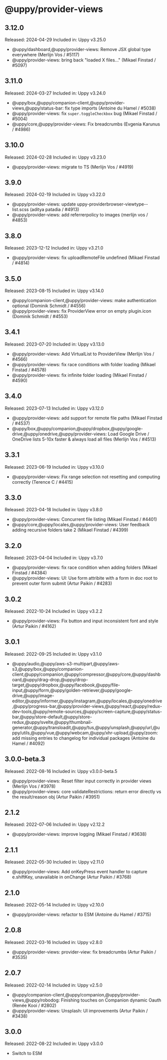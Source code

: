 # @uppy/provider-views

## 3.12.0

Released: 2024-04-29 Included in: Uppy v3.25.0

- @uppy/dashboard,@uppy/provider-views: Remove JSX global type everywhere
  (Merlijn Vos / #5117)
- @uppy/provider-views: bring back "loaded X files..." (Mikael Finstad / #5097)

## 3.11.0

Released: 2024-03-27 Included in: Uppy v3.24.0

- @uppy/box,@uppy/companion-client,@uppy/provider-views,@uppy/status-bar: fix
  type imports (Antoine du Hamel / #5038)
- @uppy/provider-views: fix `super.toggleCheckbox` bug (Mikael Finstad / #5004)
- @uppy/core,@uppy/provider-views: Fix breadcrumbs (Evgenia Karunus / #4986)

## 3.10.0

Released: 2024-02-28 Included in: Uppy v3.23.0

- @uppy/provider-views: migrate to TS (Merlijn Vos / #4919)

## 3.9.0

Released: 2024-02-19 Included in: Uppy v3.22.0

- @uppy/provider-views: update uppy-providerbrowser-viewtype--list.scss (aditya
  patadia / #4913)
- @uppy/provider-views: add referrerpolicy to images (merlijn vos / #4853)

## 3.8.0

Released: 2023-12-12 Included in: Uppy v3.21.0

- @uppy/provider-views: fix uploadRemoteFile undefined (Mikael Finstad / #4814)

## 3.5.0

Released: 2023-08-15 Included in: Uppy v3.14.0

- @uppy/companion-client,@uppy/provider-views: make authentication optional
  (Dominik Schmidt / #4556)
- @uppy/provider-views: fix ProviderView error on empty plugin.icon (Dominik
  Schmidt / #4553)

## 3.4.1

Released: 2023-07-20 Included in: Uppy v3.13.0

- @uppy/provider-views: Add VirtualList to ProviderView (Merlijn Vos / #4566)
- @uppy/provider-views: fix race conditions with folder loading (Mikael Finstad
  / #4578)
- @uppy/provider-views: fix infinite folder loading (Mikael Finstad / #4590)

## 3.4.0

Released: 2023-07-13 Included in: Uppy v3.12.0

- @uppy/provider-views: add support for remote file paths (Mikael Finstad /
  #4537)
- @uppy/box,@uppy/companion,@uppy/dropbox,@uppy/google-drive,@uppy/onedrive,@uppy/provider-views:
  Load Google Drive / OneDrive lists 5-10x faster & always load all files
  (Merlijn Vos / #4513)

## 3.3.1

Released: 2023-06-19 Included in: Uppy v3.10.0

- @uppy/provider-views: Fix range selection not resetting and computing
  correctly (Terence C / #4415)

## 3.3.0

Released: 2023-04-18 Included in: Uppy v3.8.0

- @uppy/provider-views: Concurrent file listing (Mikael Finstad / #4401)
- @uppy/core,@uppy/locales,@uppy/provider-views: User feedback adding recursive
  folders take 2 (Mikael Finstad / #4399)

## 3.2.0

Released: 2023-04-04 Included in: Uppy v3.7.0

- @uppy/provider-views: fix race condition when adding folders (Mikael Finstad /
  #4384)
- @uppy/provider-views: UI: Use form attribite with a form in doc root to
  prevent outer form submit (Artur Paikin / #4283)

## 3.0.2

Released: 2022-10-24 Included in: Uppy v3.2.2

- @uppy/provider-views: Fix button and input inconsistent font and style (Artur
  Paikin / #4162)

## 3.0.1

Released: 2022-09-25 Included in: Uppy v3.1.0

- @uppy/audio,@uppy/aws-s3-multipart,@uppy/aws-s3,@uppy/box,@uppy/companion-client,@uppy/companion,@uppy/compressor,@uppy/core,@uppy/dashboard,@uppy/drag-drop,@uppy/drop-target,@uppy/dropbox,@uppy/facebook,@uppy/file-input,@uppy/form,@uppy/golden-retriever,@uppy/google-drive,@uppy/image-editor,@uppy/informer,@uppy/instagram,@uppy/locales,@uppy/onedrive,@uppy/progress-bar,@uppy/provider-views,@uppy/react,@uppy/redux-dev-tools,@uppy/remote-sources,@uppy/screen-capture,@uppy/status-bar,@uppy/store-default,@uppy/store-redux,@uppy/svelte,@uppy/thumbnail-generator,@uppy/transloadit,@uppy/tus,@uppy/unsplash,@uppy/url,@uppy/utils,@uppy/vue,@uppy/webcam,@uppy/xhr-upload,@uppy/zoom:
  add missing entries to changelog for individual packages (Antoine du Hamel /
  #4092)

## 3.0.0-beta.3

Released: 2022-08-16 Included in: Uppy v3.0.0-beta.5

- @uppy/provider-views: Reset filter input correctly in provider views (Merlijn
  Vos / #3978)
- @uppy/provider-views: core validateRestrictions: return error directly vs the
  result/reason obj (Artur Paikin / #3951)

## 2.1.2

Released: 2022-07-06 Included in: Uppy v2.12.2

- @uppy/provider-views: improve logging (Mikael Finstad / #3638)

## 2.1.1

Released: 2022-05-30 Included in: Uppy v2.11.0

- @uppy/provider-views: Add onKeyPress event handler to capture e.shiftKey,
  unavailable in onChange (Artur Paikin / #3768)

## 2.1.0

Released: 2022-05-14 Included in: Uppy v2.10.0

- @uppy/provider-views: refactor to ESM (Antoine du Hamel / #3715)

## 2.0.8

Released: 2022-03-16 Included in: Uppy v2.8.0

- @uppy/provider-views: provider-view: fix breadcrumbs (Artur Paikin / #3535)

## 2.0.7

Released: 2022-02-14 Included in: Uppy v2.5.0

- @uppy/companion-client,@uppy/companion,@uppy/provider-views,@uppy/robodog:
  Finishing touches on Companion dynamic Oauth (Renée Kooi / #2802)
- @uppy/provider-views: Unsplash: UI improvements (Artur Paikin / #3438)

## 3.0.0

Released: 2022-08-22 Included in: Uppy v3.0.0

- Switch to ESM
